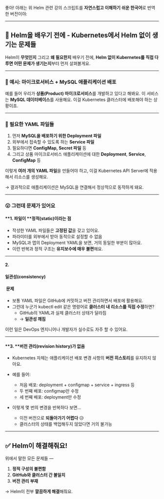 좋아! 아래는 위 Helm 관련 강의 스크립트를 **자연스럽고 이해하기 쉬운 한국어**로 번역한 버전이야:

---

## **🚢 Helm을 배우기 전에 - Kubernetes에서 Helm 없이 생기는 문제들**

Helm이 **무엇인지** 그리고 **왜 필요한지** 배우기 전에, **Helm 없이 Kubernetes를 직접 다루면 어떤 문제가 생기는지**부터 먼저 살펴볼게요.

---

### **🧱 예시: 마이크로서비스 + MySQL 애플리케이션 배포**

예를 들어 우리가 **상품(Product) 마이크로서비스**를 개발하고 있다고 해봐요.
이 서비스는 **MySQL 데이터베이스**를 사용해요.
이걸 Kubernetes 클러스터에 배포해야 하는 상황이죠.

---

### **🧾 필요한 YAML 파일들**

1. 먼저 **MySQL을 배포하기 위한 Deployment 파일**
2. 외부에서 접속할 수 있도록 하는 **Service 파일**
3. 필요하다면 **ConfigMap, Secret 파일** 등
4. 그리고 상품 마이크로서비스 애플리케이션에 대한 **Deployment**, **Service**, **ConfigMap** 등

이렇게 **여러 개의 YAML 파일**을 만들어야 하고, 이걸 Kubernetes API Server에 적용해서 리소스를 생성해요.

→ 결과적으로 애플리케이션은 MySQL을 연결해서 정상적으로 동작하게 돼요.

---

### **😮 그런데 문제가 있어요**

#### **1. 파일이 **정적(static)**이라는 점**

- 작성한 YAML 파일들은 **고정된 값**을 갖고 있어요.
- 파라미터를 외부에서 받아 동적으로 설정할 수 없음
- MySQL과 앱의 Deployment YAML을 보면, 거의 동일한 부분이 많아요.
- 이런 반복과 정적 구조는 **유지보수에 매우 불편**해요.

---

#### **2.** 

#### **일관성(consistency)**

####  **문제**

- 보통 YAML 파일은 GitHub에 커밋하고 버전 관리하면서 배포에 활용해요.
- 그런데 누군가 kubectl edit 같은 명령어로 **클러스터 내 리소스를 직접 수정**하면?
    - GitHub의 YAML과 실제 클러스터 상태가 달라짐
    - → **일관성 깨짐**

이런 일은 DevOps 엔지니어나 개발자가 실수로도 자주 할 수 있어요.

---

#### **3. **버전 관리(revision history)**가 없음**

- Kubernetes 자체는 애플리케이션 배포 변경 사항의 **버전 히스토리**를 유지하지 않아요.
- 예를 들어:
    - 처음 배포: deployment + configmap + service + ingress 등
    - 두 번째 배포: configmap만 수정
    - 세 번째 배포: deployment만 수정
    
- 이렇게 몇 번의 변경을 반복하다 보면…
    - 이전 버전으로 **되돌아가기 어렵다** 😥
    - 클러스터의 상태를 백업해두지 않았다면 거의 불가능

---

## **✅ Helm이 해결해줘요!**

위에서 말한 모든 문제들 —
1. **정적 구성의 불편함**
2. **GitHub와 클러스터 간 불일치**
3. **버전 관리 부재**

→ Helm이 전부 **깔끔하게 해결**해줘요.
